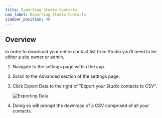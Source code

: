```yaml
---
title: Exporting Studio Contacts
nav_label: Exporting Studio Contacts
sidebar_position: 40
---
```


## Overview

In order to download your entire contact list from Studio you'll need to be either a site owner or admin.

1. Navigate to the settings page within the app.
2. Scroll to the Advanced section of the settings page.
3. Click Export Data to the right of "Export your Studio contacts to CSV".

   ![Exporting Data](/assets/studio/Export_data_1.png)

4. Doing so will prompt the download of a CSV comprised of all your contacts.
